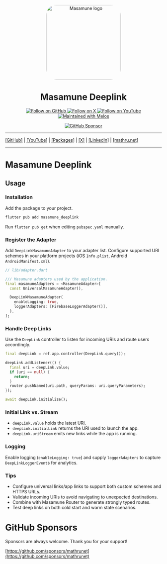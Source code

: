 <p align="center">
  <a href="https://mathru.net">
    <img width="240px" src="https://raw.githubusercontent.com/mathrunet/flutter_masamune/master/.github/images/icon.png" alt="Masamune logo" style="border-radius: 32px"s><br/>
  </a>
  <h1 align="center">Masamune Deeplink</h1>
</p>

<p align="center">
  <a href="https://github.com/mathrunet">
    <img src="https://img.shields.io/static/v1?label=GitHub&message=Follow&logo=GitHub&color=333333&link=https://github.com/mathrunet" alt="Follow on GitHub" />
  </a>
  <a href="https://x.com/mathru">
    <img src="https://img.shields.io/static/v1?label=@mathru&message=Follow&logo=X&color=0F1419&link=https://x.com/mathru" alt="Follow on X" />
  </a>
  <a href="https://www.youtube.com/c/mathrunetchannel">
    <img src="https://img.shields.io/static/v1?label=YouTube&message=Follow&logo=YouTube&color=FF0000&link=https://www.youtube.com/c/mathrunetchannel" alt="Follow on YouTube" />
  </a>
  <a href="https://github.com/invertase/melos">
    <img src="https://img.shields.io/static/v1?label=maintained%20with&message=melos&color=FF1493&link=https://github.com/invertase/melos" alt="Maintained with Melos" />
  </a>
</p>

<p align="center">
  <a href="https://github.com/sponsors/mathrunet"><img src="https://img.shields.io/static/v1?label=Sponsor&message=%E2%9D%A4&logo=GitHub&color=ff69b4&link=https://github.com/sponsors/mathrunet" alt="GitHub Sponsor" /></a>
</p>

---

[[GitHub]](https://github.com/mathrunet) | [[YouTube]](https://www.youtube.com/c/mathrunetchannel) | [[Packages]](https://pub.dev/publishers/mathru.net/packages) | [[X]](https://x.com/mathru) | [[LinkedIn]](https://www.linkedin.com/in/mathrunet/) | [[mathru.net]](https://mathru.net)

---

# Masamune Deeplink

## Usage

### Installation

Add the package to your project.

```bash
flutter pub add masamune_deeplink
```

Run `flutter pub get` when editing `pubspec.yaml` manually.

### Register the Adapter

Add `DeepLinkMasamuneAdapter` to your adapter list. Configure supported URI schemes in your platform projects (iOS `Info.plist`, Android `AndroidManifest.xml`).

```dart
// lib/adapter.dart

/// Masamune adapters used by the application.
final masamuneAdapters = <MasamuneAdapter>[
  const UniversalMasamuneAdapter(),

  DeepLinkMasamuneAdapter(
    enableLogging: true,
    loggerAdapters: [FirebaseLoggerAdapter()],
  ),
];
```

### Handle Deep Links

Use the `DeepLink` controller to listen for incoming URIs and route users accordingly.

```dart
final deepLink = ref.app.controller(DeepLink.query());

deepLink.addListener(() {
  final uri = deepLink.value;
  if (uri == null) {
    return;
  }
  router.pushNamed(uri.path, queryParams: uri.queryParameters);
});

await deepLink.initialize();
```

### Initial Link vs. Stream

- `deepLink.value` holds the latest URI.
- `deepLink.initialLink` returns the URI used to launch the app.
- `deepLink.uriStream` emits new links while the app is running.

### Logging

Enable logging (`enableLogging: true`) and supply `loggerAdapters` to capture `DeepLinkLoggerEvent`s for analytics.

### Tips

- Configure universal links/app links to support both custom schemes and HTTPS URLs.
- Validate incoming URIs to avoid navigating to unexpected destinations.
- Combine with Masamune Router to generate strongly typed routes.
- Test deep links on both cold start and warm state scenarios.

# GitHub Sponsors

Sponsors are always welcome. Thank you for your support!

[https://github.com/sponsors/mathrunet](https://github.com/sponsors/mathrunet)